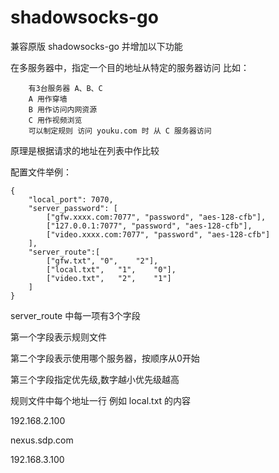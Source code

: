 # shadowsocks-go

兼容原版 shadowsocks-go 并增加以下功能

在多服务器中，指定一个目的地址从特定的服务器访问
比如：

```
    有3台服务器 A、B、C
    A 用作穿墙
    B 用作访问内网资源
    C 用作视频浏览
    可以制定规则 访问 youku.com 时 从 C 服务器访问
```
原理是根据请求的地址在列表中作比较

配置文件举例：

```
{
	"local_port": 7070,
	"server_password": [
		["gfw.xxxx.com:7077", "password", "aes-128-cfb"],
		["127.0.0.1:7077", "password", "aes-128-cfb"],
		["video.xxxx.com:7077", "password", "aes-128-cfb"]
	],
	"server_route":[
		["gfw.txt",	"0",	"2"],
		["local.txt",	"1",	"0"],
		["video.txt",	"2",	"1"]
	]
}
```
server_route 中每一项有3个字段

第一个字段表示规则文件

第二个字段表示使用哪个服务器，按顺序从0开始

第三个字段指定优先级,数字越小优先级越高

规则文件中每个地址一行
例如 local.txt 的内容

192.168.2.100

nexus.sdp.com

192.168.3.100

